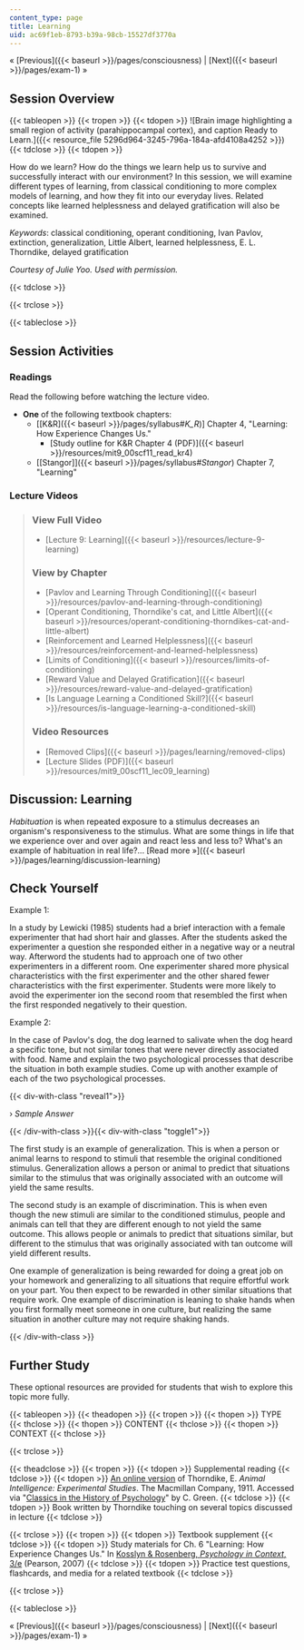 ```yaml
---
content_type: page
title: Learning
uid: ac69f1eb-8793-b39a-98cb-15527df3770a
---
```


« [Previous]({{< baseurl >}}/pages/consciousness) | [Next]({{< baseurl >}}/pages/exam-1) »

Session Overview
----------------

{{< tableopen >}}
{{< tropen >}}
{{< tdopen >}}
![Brain image highlighting a small region of activity (parahippocampal cortex), and caption Ready to Learn.]({{< resource_file 5296d964-3245-796a-184a-afd4108a4252 >}})
{{< tdclose >}}
{{< tdopen >}}


How do we learn? How do the things we learn help us to survive and successfully interact with our environment? In this session, we will examine different types of learning, from classical conditioning to more complex models of learning, and how they fit into our everyday lives. Related concepts like learned helplessness and delayed gratification will also be examined.

_Keywords_: classical conditioning, operant conditioning, Ivan Pavlov, extinction, generalization, Little Albert, learned helplessness, E. L. Thorndike, delayed gratification

_Courtesy of Julie Yoo. Used with permission._


{{< tdclose >}}

{{< trclose >}}

{{< tableclose >}}

Session Activities
------------------

### Readings

Read the following before watching the lecture video.

*   **One** of the following textbook chapters:
    *   \[[K&R]({{< baseurl >}}/pages/syllabus#_K_R_)\] Chapter 4, "Learning: How Experience Changes Us."
        *   [Study outline for K&R Chapter 4 (PDF)]({{< baseurl >}}/resources/mit9_00scf11_read_kr4) 
    *   [\[Stangor\]]({{< baseurl >}}/pages/syllabus#_Stangor_) Chapter 7, "Learning"

### Lecture Videos

> ### View Full Video
> 
> *   [Lecture 9: Learning]({{< baseurl >}}/resources/lecture-9-learning)
> 
> ### View by Chapter
> 
> *   [Pavlov and Learning Through Conditioning]({{< baseurl >}}/resources/pavlov-and-learning-through-conditioning)
> *   [Operant Conditioning, Thorndike's cat, and Little Albert]({{< baseurl >}}/resources/operant-conditioning-thorndikes-cat-and-little-albert)
> *   [Reinforcement and Learned Helplessness]({{< baseurl >}}/resources/reinforcement-and-learned-helplessness)
> *   [Limits of Conditioning]({{< baseurl >}}/resources/limits-of-conditioning)
> *   [Reward Value and Delayed Gratification]({{< baseurl >}}/resources/reward-value-and-delayed-gratification)
> *   [Is Language Learning a Conditioned Skill?]({{< baseurl >}}/resources/is-language-learning-a-conditioned-skill)
> 
> ### Video Resources
> 
> *   [Removed Clips]({{< baseurl >}}/pages/learning/removed-clips)
> *   [Lecture Slides (PDF)]({{< baseurl >}}/resources/mit9_00scf11_lec09_learning)

Discussion: Learning
--------------------

_Habituation_ is when repeated exposure to a stimulus decreases an organism's responsiveness to the stimulus. What are some things in life that we experience over and over again and react less and less to? What's an example of habituation in real life?... [Read more »]({{< baseurl >}}/pages/learning/discussion-learning)

Check Yourself
--------------

Example 1:

In a study by Lewicki (1985) students had a brief interaction with a female experimenter that had short hair and glasses. After the students asked the experimenter a question she responded either in a negative way or a neutral way. Afterword the students had to approach one of two other experimenters in a different room. One experimenter shared more physical characteristics with the first experimenter and the other shared fewer characteristics with the first experimenter. Students were more likely to avoid the experimenter ion the second room that resembled the first when the first responded negatively to their question.

Example 2:

In the case of Pavlov's dog, the dog learned to salivate when the dog heard a specific tone, but not similar tones that were never directly associated with food. Name and explain the two psychological processes that describe the situation in both example studies. Come up with another example of each of the two psychological processes.

{{< div-with-class "reveal1">}}

› _Sample Answer_

{{< /div-with-class >}}{{< div-with-class "toggle1">}}

The first study is an example of generalization. This is when a person or animal learns to respond to stimuli that resemble the original conditioned stimulus. Generalization allows a person or animal to predict that situations similar to the stimulus that was originally associated with an outcome will yield the same results.

The second study is an example of discrimination. This is when even though the new stimuli are similar to the conditioned stimulus, people and animals can tell that they are different enough to not yield the same outcome. This allows people or animals to predict that situations similar, but different to the stimulus that was originally associated with tan outcome will yield different results.

One example of generalization is being rewarded for doing a great job on your homework and generalizing to all situations that require effortful work on your part. You then expect to be rewarded in other similar situations that require work. One example of discrimination is leaning to shake hands when you first formally meet someone in one culture, but realizing the same situation in another culture may not require shaking hands.

{{< /div-with-class >}}

Further Study
-------------

These optional resources are provided for students that wish to explore this topic more fully.

{{< tableopen >}}
{{< theadopen >}}
{{< tropen >}}
{{< thopen >}}
TYPE
{{< thclose >}}
{{< thopen >}}
CONTENT
{{< thclose >}}
{{< thopen >}}
CONTEXT
{{< thclose >}}

{{< trclose >}}

{{< theadclose >}}
{{< tropen >}}
{{< tdopen >}}
Supplemental reading
{{< tdclose >}}
{{< tdopen >}}
[An online version](http://psychclassics.yorku.ca/Thorndike/Animal/) of Thorndike, E. _Animal Intelligence: Experimental Studies_. The Macmillan Company, 1911. Accessed via "[Classics in the History of Psychology](http://psychclassics.yorku.ca/index.htm)" by C. Green.
{{< tdclose >}}
{{< tdopen >}}
Book written by Thorndike touching on several topics discussed in lecture
{{< tdclose >}}

{{< trclose >}}
{{< tropen >}}
{{< tdopen >}}
Textbook supplement
{{< tdclose >}}
{{< tdopen >}}
Study materials for Ch. 6 "Learning: How Experience Changes Us." In [Kosslyn & Rosenberg, _Psychology in Context_, 3/e](http://www.pearsonhighered.com/educator/product/Fundamentals-of-Psychology-in-Context/9780205507573.page) (Pearson, 2007)
{{< tdclose >}}
{{< tdopen >}}
Practice test questions, flashcards, and media for a related textbook
{{< tdclose >}}

{{< trclose >}}

{{< tableclose >}}

« [Previous]({{< baseurl >}}/pages/consciousness) | [Next]({{< baseurl >}}/pages/exam-1) »